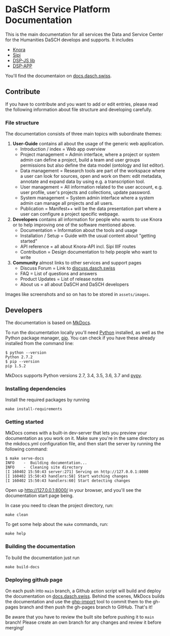 # DaSCH Service Platform Documentation

This is the main documentation for all services the Data and Service Center for the Humanities DaSCH develops and supports. It includes

- [Knora](https://github.com/dasch-swiss/knora-api)
- [Sipi](https://github.com/dasch-swiss/Sipi)
- [DSP-JS lib](https://github.com/dasch-swiss/dsp-js-lib)
- [DSP-APP](https://github.com/dasch-swiss/dsp-app)

You'll find the documentaion on [docs.dasch.swiss](https://docs.dasch.swiss).

## Contribute

If you have to contribute and you want to add or edit entries, please read the following information about file structure and developing carefully.

### File structure

The documentation consists of three main topics with subordinate themes:

1. **User-Guide** contains all about the usage of the generic web application.
    - Introduction / index = Web app overview
    - Project management = Admin interface, where a project or system admin can define a project, build a team and user groups permissions but also define the data model (ontology and list editor).
    - Data management = Research tools are part of the workspace where a user can look for sources, open and work on them: edit metadata, annotate and expand data by using e.g. a transcription tool.
    - User management = All information related to the user account, e.g. user profile, user's projects and collections, update password.
    - System management = System admin interface where a system admin can manage all projects and all users.
    - Publication = Manifest++ will be the data presentation part where a user can configure a project specific webpage.
1. **Developers** contains all information for people who wants to use Knora or to help improving one of the software mentioned above.
    - Documentation = Information about the tools and usage
    - Installation / Setup = Guide with the usual content about "getting started"
    - API reference = all about Knora-API incl. Sipi IIIF routes
    - Contribution = Design documentation to help people who want to write
1. **Community** almost links to other services and support pages
      - Discuss Forum = Link to [discuss.dasch.swiss](https://discuss.dasch.swiss)
      - FAQ = List of questions and answers
      - Product Updates = List of release notes
      - About us = all about DaSCH and DaSCH developers

Images like screenshots and so on has to be stored in `assets/images`.

## Developers

The documentation is based on [MkDocs](https://www.mkdocs.org).

To run the documentation locally you'll need [Python](https://www.python.org/) installed, as well as the Python package manager, [pip](http://pip.readthedocs.io/en/stable/installing/). You can check if you have these already installed from the command line:

```shell
$ python --version
Python 2.7.2
$ pip --version
pip 1.5.2
```

MkDocs supports Python versions 2.7, 3.4, 3.5, 3.6, 3.7 and [pypy](https://pypy.org).

### Installing dependencies

Install the required packages by running

```shell
make install-requirements
```

### Getting started

MkDocs comes with a built-in dev-server that lets you preview your documentation as you work on it. Make sure you're in the same directory as the mkdocs.yml configuration file, and then start the server by running the following command:

```shell
$ make serve-docs
INFO    -  Building documentation...
INFO    -  Cleaning site directory
[I 160402 15:50:43 server:271] Serving on http://127.0.0.1:8000
[I 160402 15:50:43 handlers:58] Start watching changes
[I 160402 15:50:43 handlers:60] Start detecting changes
```

Open up http://127.0.0.1:8000/ in your browser, and you'll see the documentation start page being.

In case you need to clean the project directory, run:

```shell
make clean
```

To get some help about the `make` commands, run:

```shell
make help
```

### Building the documentation

To build the documentation just run

```shell
make build-docs
```

### Deploying github page

On each push into `main` branch, a Github action script will build and deploy the documentation on [docs.dasch.swiss](https://docs.dasch.swiss). Behind the scenes, MkDocs builds the documentation and use the [ghp-import](https://github.com/davisp/ghp-import) tool to commit them to the gh-pages branch and then push the gh-pages branch to GitHub. That's it!

Be aware that you have to review the built site before pushing it to `main` branch! Please create an own branch for any changes and review it before merging!
